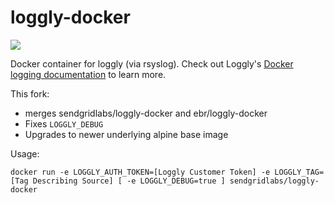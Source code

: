 loggly-docker
=============
[![](https://images.microbadger.com/badges/image/schnatterer/loggly-docker.svg)](https://hub.docker.com/r/schnatterer/loggly-docker)

Docker container for loggly (via rsyslog). Check out Loggly's [Docker logging documentation](https://www.loggly.com/docs/docker-syslog/) to learn more.

This fork:

* merges sendgridlabs/loggly-docker and ebr/loggly-docker
* Fixes `LOGGLY_DEBUG`
* Upgrades to newer underlying alpine base image

Usage:

```
docker run -e LOGGLY_AUTH_TOKEN=[Loggly Customer Token] -e LOGGLY_TAG=[Tag Describing Source] [ -e LOGGLY_DEBUG=true ] sendgridlabs/loggly-docker
```
